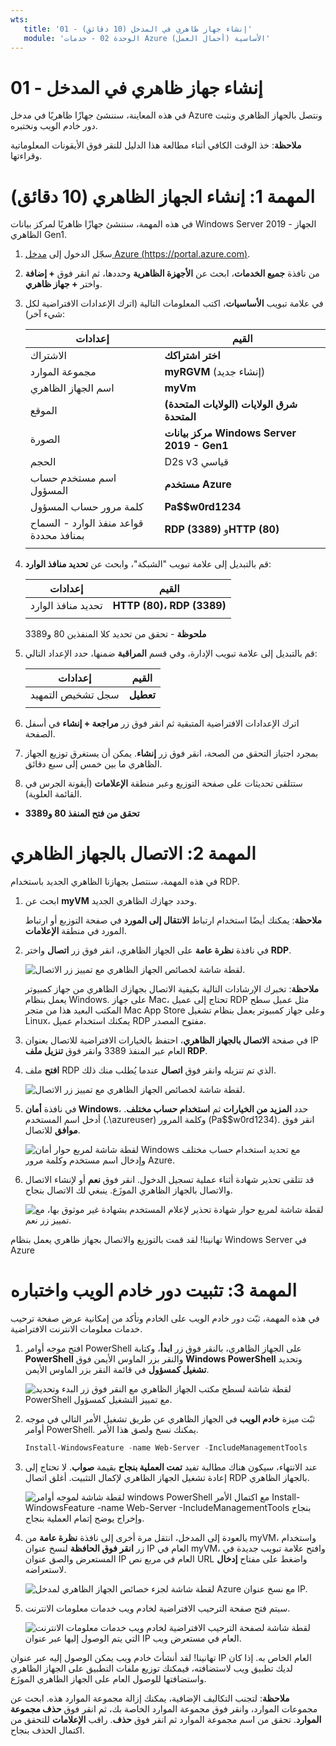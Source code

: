 ```yaml
---
wts:
   title: '01 - إنشاء جهاز ظاهري في المدخل (10 دقائق)'
   module: 'الوحدة 02 - خدمات Azure الأساسية (أحمال العمل)'
---
```

# 01 - إنشاء جهاز ظاهري في المدخل

في هذه المعاينة، سننشئ جهازًا ظاهريًا في مدخل Azure ونتصل بالجهاز الظاهري ونثبت دور خادم الويب ونختبره. 

**ملاحظة**: خذ الوقت الكافي أثناء مطالعة هذا الدليل للنقر فوق الأيقونات المعلوماتية وقراءتها. 

# المهمة 1: إنشاء الجهاز الظاهري (10 دقائق)

في هذه المهمة، سننشئ جهازًا ظاهريًا لمركز بيانات Windows Server 2019 - الجهاز الظاهري Gen1. 

1. سجّل الدخول إلى [مدخل Azure (https://portal.azure.com)](https://portal.azure.com?azure-portal=true).

2. من نافذة **جميع الخدمات**، ابحث عن **الأجهزة الظاهرية** وحددها، ثم انقر فوق **+ إضافة** واختر **+ جهاز ظاهري**.

3. في علامة تبويب **الأساسيات**، اكتب المعلومات التالية (اترك الإعدادات الافتراضية لكل شيء آخر):

    | إعدادات | القيم |
    |  -- | -- |
    | الاشتراك | **اختر اشتراكك**|
    | مجموعة الموارد | **myRGVM** (إنشاء جديد) |
    | اسم الجهاز الظاهري | **myVm** |
    | الموقع | **(الولايات المتحدة) شرق الولايات المتحدة**|
    | الصورة | **مركز بيانات Windows Server 2019 - Gen1**|
    | الحجم | D2s v3 قياسي|
    | اسم مستخدم حساب المسؤول | **مستخدم Azure** |
    | كلمة مرور حساب المسؤول | **Pa$$w0rd1234**|
    | قواعد منفذ الوارد - السماح بمنافذ محددة | **RDP (3389)** و**HTTP (80)**|
    | | |

4. قم بالتبديل إلى علامة تبويب "الشبكة"، وابحث عن **تحديد منافذ الوارد**:

    | إعدادات | القيم |
    | -- | -- |
    | تحديد منافذ الوارد | **HTTP (80)، RDP (3389)**|
    | | |

    **ملحوظة** -  تحقق من تحديد كلا المنفذين 80 و3389

5. قم بالتبديل إلى علامة تبويب الإدارة، وفي قسم **المراقبة** ضمنها، حدد الإعداد التالي:

    | إعدادات | القيم |
    | -- | -- |
    | سجل تشخيص التمهيد | **تعطيل**|
    | | |

6. اترك الإعدادات الافتراضية المتبقية ثم انقر فوق زر **مراجعة + إنشاء** في أسفل الصفحة.

7. بمجرد اجتياز التحقق من الصحة، انقر فوق زر **إنشاء**. يمكن أن يستغرق توزيع الجهاز الظاهري ما بين خمس إلى سبع دقائق.

8. ستتلقى تحديثات على صفحة التوزيع وعبر منطقة **الإعلامات** (أيقونة الجرس في القائمة العلوية).

* **تحقق من فتح المنفذ 80 و3389**

# المهمة 2: الاتصال بالجهاز الظاهري

في هذه المهمة، سنتصل بجهازنا الظاهري الجديد باستخدام RDP. 

1. ابحث عن **myVM** وحدد جهازك الظاهري الجديد.

    **ملاحظة**: يمكنك أيضًا استخدام ارتباط **الانتقال إلى المورد** في صفحة التوزبع أو ارتباط المورد في منطقة **الإعلامات**.

2. في نافذة **نظرة عامة** على الجهاز الظاهري، انقر فوق زر **اتصال** واختر **RDP**.

    ![لقطة شاشة لخصائص الجهاز الظاهري مع تمييز زر الاتصال.](../images/0101.png)

    **ملاحظة**: تخبرك الإرشادات التالية بكيفية الاتصال بجهازك الظاهري من جهاز كمبيوتر يعمل بنظام Windows. على جهاز Mac، تحتاج إلى عميل RDP مثل عميل سطح المكتب البعيد هذا من متجر Mac App Store وعلى جهاز كمبيوتر يعمل بنظام تشغيل Linux، يمكنك استخدام عميل RDP مفتوح المصدر.

2. في صفحة **الاتصال بالجهاز الظاهري**، احتفظ بالخيارات الافتراضية للاتصال بعنوان IP العام عبر المنفذ 3389 وانقر فوق **تنزيل ملف RDP**.

3. **افتح** ملف RDP الذي تم تنزيله وانقر فوق **اتصال** عندما يُطلب منك ذلك. 

    ![لقطة شاشة لخصائص الجهاز الظاهري مع تمييز زر الاتصال. ](../images/0102.png)

4. في نافذة **أمان Windows**، حدد **المزيد من الخيارات** ثم **استخدام حساب مختلف**. أدخل اسم المستخدم (.\azureuser) وكلمة المرور (Pa$$w0rd1234). انقر فوق **موافق** للاتصال.

    ![لقطة شاشة لمربع حوار أمان Windows مع تحديد استخدام حساب مختلف وإدخال اسم مستخدم وكلمة مرور Azure.](../images/0103.png)

5. قد تتلقى تحذير شهادة أثناء عملية تسجيل الدخول. انقر فوق **نعم** أو لإنشاء الاتصال والاتصال بالجهاز الظاهري الموزَع. ينبغي لك الاتصال بنجاح.

    ![لقطة شاشة لمربع حوار شهادة تحذير لإعلام المستخدم بشهادة غير موثوق بها، مع تمييز زر نعم. ](../images/0104.png)

تهانينا! لقد قمت بالتوزيع والاتصال بجهاز ظاهري يعمل بنظام Windows Server في Azure

# المهمة 3: تثبيت دور خادم الويب واختباره

في هذه المهمة، ثبّت دور خادم الويب على الخادم وتأكد من إمكانية عرض صفحة ترحيب خدمات معلومات الانترنت الافتراضية.

1. افتح موجه أوامر PowerShell على الجهاز الظاهري، بالنقر فوق زر **ابدأ**، وكتابة **PowerShell** والنقر بزر الماوس الأيمن فوق **Windows PowerShell** وتحديد **تشغيل كمسؤول** في قائمة النقر بزر الماوس الأيمن.

    ![لقطة شاشة لسطح مكتب الجهاز الظاهري مع النقر فوق زر البدء وتحديد PowerShell مع تمييز التشغيل كمسؤول.](../images/0105.png)

2. ثبّت ميزة **خادم الويب** في الجهاز الظاهري عن طريق تشغيل الأمر التالي في موجه أوامر PowerShell. يمكنك نسخ ولصق هذا الأمر.

    ```PowerShell
    Install-WindowsFeature -name Web-Server -IncludeManagementTools
    ```
  
3. عند الانتهاء، سيكون هناك مطالبة تفيد **تمت العملية بنجاح** بقيمة **صواب**. لا تحتاج إلى إعادة تشغيل الجهاز الظاهري لإكمال التثبيت. أغلق اتصال RDP بالجهاز الظاهري.

    ![لقطة شاشة لموجه أوامر windows PowerShell مع اكتمال الأمر Install-WindowsFeature -name Web-Server -IncludeManagementTools بنجاح وإخراج يوضح إتمام العملية بنجاح.](../images/0106.png)

4. بالعودة إلى المدخل، انتقل مرة أخرى إلى نافذة **نظرة عامة** من myVM، واستخدام زر **انقر فوق الحافظة** لنسخ عنوان IP العام في myVM، وافتح علامة تبويب جديدة في المستعرض والصق عنوان IP العام في مربع نص URL واضغط على مفتاح **إدخال** لاستعراضه.

    ![لقطة شاشة لجزء خصائص الجهاز الظاهري لمدخل Azure مع نسخ عنوان IP.](../images/0107.png)

5. سيتم فتح صفحة الترحيب الافتراضية لخادم ويب خدمات معلومات الانترنت.

    ![لقطة شاشة لصفحة الترحيب الافتراضية لخادم ويب خدمات معلومات الانترنت التي يتم الوصول إليها عبر عنوان IP العام في مستعرض ويب.](../images/0108.png)

تهانينا! لقد أنشأتَ خادم ويب يمكن الوصول إليه عبر عنوان IP العام الخاص به. إذا كان لديك تطبيق ويب لاستضافته، فيمكنك توزيع ملفات التطبيق على الجهاز الظاهري واستضافتها للوصول العام على الجهاز الظاهري الموزَع.


**ملاحظة**: لتجنب التكاليف الإضافية، يمكنك إزالة مجموعة الموارد هذه. ابحث عن مجموعات الموارد، وانقر فوق مجموعة الموارد الخاصة بك، ثم انقر فوق **حذف مجموعة الموارد**. تحقق من اسم مجموعة الموارد ثم انقر فوق **حذف**. راقب **الإعلامات** للتحقق من اكتمال الحذف بنجاح. 
